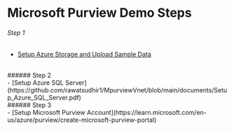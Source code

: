 # Microsoft Purview Demo Steps

###### Step 1 <br>
- [Setup Azure Storage and Upload Sample Data](https://github.com/rawatsudhir1/MpurviewVnet/blob/main/documents/Setup_Storage_Upload_Data.pdf)
<br>
###### Step 2 <br>
- [Setup Azure SQL Server](https://github.com/rawatsudhir1/MpurviewVnet/blob/main/documents/Setup_Azure_SQL_Server.pdf)
<br>
###### Step 3 <br>
- [Setup Microsoft Purview Account](https://learn.microsoft.com/en-us/azure/purview/create-microsoft-purview-portal) 

